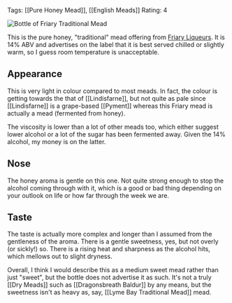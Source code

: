 Tags: [[Pure Honey Mead]], [[English Meads]]
Rating: 4

![Bottle of Friary Traditional Mead](https://cdn.shopify.com/s/files/1/0927/4856/products/Friary-Liqueurs-Whisky-Mead_2048x2048.jpg?v=1437393948)

This is the pure honey, "traditional" mead offering
from [Friary Liqueurs](/friary-liqueurs/). It is 14% ABV and
advertises on the label that it is best served chilled or slightly
warm, so I guess room temperature is unacceptable.

## Appearance

This is very light in colour compared to most meads. In fact, the
colour is getting towards the that of [[Lindisfarne]], but not quite as pale since [[Lindisfarne]] is a grape-based [[Pyment]] whereas this Friary mead is actually a mead (fermented from honey).

The viscosity is lower than a lot of other meads too, which either
suggest lower alcohol or a lot of the sugar has been fermented
away. Given the 14% alcohol, my money is on the latter.

## Nose

The honey aroma is gentle on this one. Not quite strong enough to stop the alcohol coming through with it, which is a good or bad thing
depending on your outlook on life or how far through the week we are.

## Taste

The taste is actually more complex and longer than I assumed from the
gentleness of the aroma. There is a gentle sweetness, yes, but not
overly (or sickly!) so. There is a rising heat and sharpness as the
alcohol hits, which mellows out to slight dryness.

Overall, I think I would describe this as a medium sweet mead rather
than just "sweet", but the bottle does not advertise it as such. It's
not a truly [[Dry Meads]] such as [[Dragonsbreath Baldur]] by any means, but the sweetness isn't as heavy as, say, [[Lyme Bay Traditional Mead]] mead.
